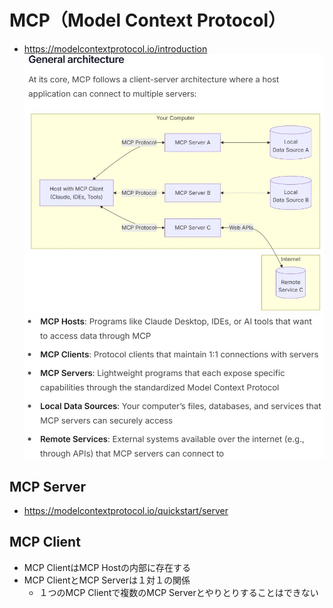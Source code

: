 # MCP（Model Context Protocol）
- https://modelcontextprotocol.io/introduction  
  ![](./image/mcp_arch_1.jpg)
  ![](./image/mcp_arch_2.jpg)

## MCP Server
- https://modelcontextprotocol.io/quickstart/server

## MCP Client
- MCP ClientはMCP Hostの内部に存在する
- MCP ClientとMCP Serverは１対１の関係
  - １つのMCP Clientで複数のMCP Serverとやりとりすることはできない
